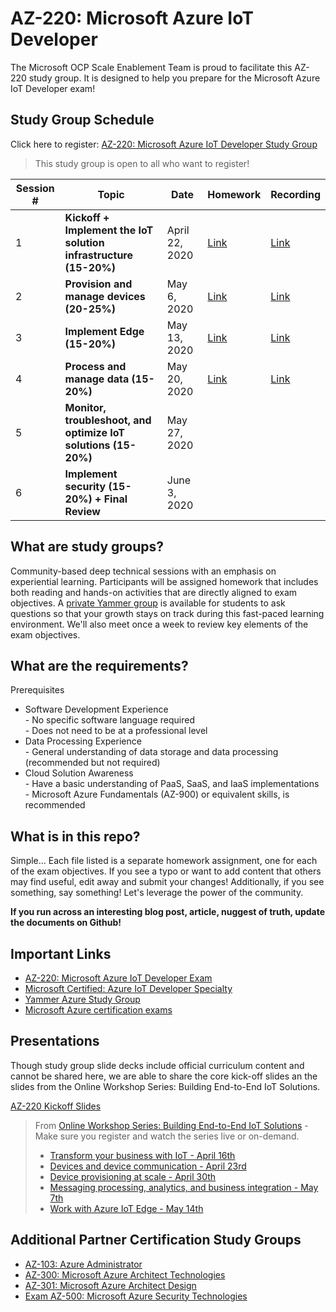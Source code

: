 # AZ-220: Microsoft Azure IoT Developer

The Microsoft OCP Scale Enablement Team is proud to facilitate this AZ-220 study group. It is designed to help you prepare for the Microsoft Azure IoT Developer exam!

## Study Group Schedule

Click here to register:  [AZ-220: Microsoft Azure IoT Developer Study Group](https://msuspartners.eventbuilder.com/AZ220StudyGroup)

> This study group is open to all who want to register!

|Session #|Topic|Date|Homework|Recording|
| - | - | - | - | - |
|1|**Kickoff + Implement the IoT solution infrastructure (15-20%)**|April 22, 2020|[Link](01IoTSolutionInfrastructure.md)| [Link](https://msuspartners.eventbuilder.com/event/18397)|
|2|**Provision and manage devices (20-25%)**|May 6, 2020|[Link](02ProvisionAndManageDevices.md)| [Link](https://msuspartners.eventbuilder.com/event/21619)|
|3|**Implement Edge (15-20%)**|May 13, 2020| [Link](03ImplementEdge.md) | [Link](https://msuspartners.eventbuilder.com/event/18405) |
|4|**Process and manage data (15-20%)**|May 20, 2020| [Link](04ProcessAndManageData.md) | [Link](https://msuspartners.eventbuilder.com/event/18569) |
|5|**Monitor, troubleshoot, and optimize IoT solutions (15-20%)**|May 27, 2020| | |
|6|**Implement security (15-20%) + Final Review**|June 3, 2020| | |

## What are study groups?

Community-based deep technical sessions with an emphasis on experiential learning.  Participants will be assigned homework that includes both reading and hands-on activities that are directly aligned to exam objectives.  A [private Yammer group](https://www.yammer.com/msuspartner/#/threads/inGroup?type=in_group&feedId=9161297&view=all) is available for students to ask questions so that your growth stays on track during this fast-paced learning environment. We'll also meet once a week to review key elements of the exam objectives.

## What are the requirements?

Prerequisites
* Software Development Experience
<br />- No specific software language required 
<br />- Does not need to be at a professional level
* Data Processing Experience
<br />- General understanding of data storage and data processing (recommended but not required)
* Cloud Solution Awareness
<br />- Have a basic understanding of PaaS, SaaS, and IaaS implementations
<br />- Microsoft Azure Fundamentals (AZ-900) or equivalent skills, is recommended 

## What is in this repo?

Simple... Each file listed is a separate homework assignment, one for each of the exam objectives.
If you see a typo or want to add content that others may find useful, edit away and submit your changes!
Additionally, if you see something, say something!  Let's leverage the power of the community.

**If you run across an interesting blog post, article, nuggest of truth, update the documents on Github!**

## Important Links

* [AZ-220: Microsoft Azure IoT Developer Exam](https://docs.microsoft.com/en-us/learn/certifications/exams/az-220)
* [Microsoft Certified: Azure IoT Developer Specialty](https://docs.microsoft.com/en-us/learn/certifications/azure-iot-developer-specialty)
* [Yammer Azure Study Group](http://aka.ms/azurecsg)
* [Microsoft Azure certification exams](https://www.microsoft.com/en-us/learning/azure-exams.aspx)

## Presentations

Though study group slide decks include official curriculum content and cannot be shared here, we are able to share the core kick-off slides an the slides from the Online Workshop Series: Building End-to-End IoT Solutions.

[AZ-220 Kickoff Slides](AZ220ExamStudyGroup-Kickoff.pdf)

> From [Online Workshop Series: Building End-to-End IoT Solutions](https://aka.ms/IoT-online-workshop) - Make sure you register and watch the series live or on-demand.
> * [Transform your business with IoT - April 16th](part-1-transform-business-iot-external.pdf)
> * [Devices and device communication - April 23rd](part-2-device-and-device-comm.pdf)
> * [Device provisioning at scale - April 30th](part-3-device-provisioning-scale-april.pdf)
> * [Messaging processing, analytics, and business integration - May 7th](part-4-messaging-processing-analytics-business-integration-may.pdf)
> * [Work with Azure IoT Edge - May 14th](part-5-iot-edge.pdf)

## Additional Partner Certification Study Groups

* [AZ-103: Azure Administrator](https://msuspartners.eventbuilder.com/AZ103StudyGroup)
* [AZ-300: Microsoft Azure Architect Technologies](https://msuspartners.eventbuilder.com/AZ-300)
* [AZ-301: Microsoft Azure Architect Design](https://msuspartners.eventbuilder.com/AZ-301)
* [Exam AZ-500: Microsoft Azure Security Technologies](https://msuspartners.eventbuilder.com/AZ500StudyGroup)
